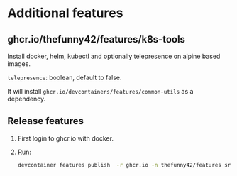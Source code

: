 
Additional features
===================

ghcr.io/thefunny42/features/k8s-tools
-------------------------------------

Install docker, helm, kubectl and optionally telepresence on alpine based images.

``telepresence``: boolean, default to false.

It will install ``ghcr.io/devcontainers/features/common-utils`` as a dependency.

Release features
----------------

1. First login to ghcr.io with docker.

2. Run:

   ```sh
   devcontainer features publish  -r ghcr.io -n thefunny42/features src
   ```
